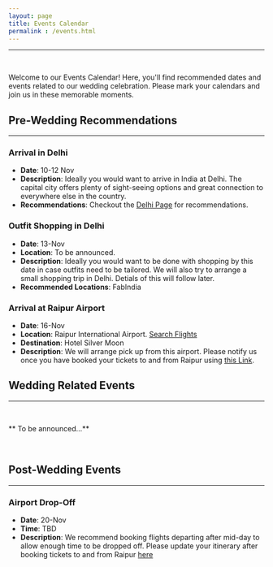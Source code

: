 ```yaml
---
layout: page
title: Events Calendar
permalink : /events.html
---
```

-----------
&nbsp;

Welcome to our Events Calendar! Here, you'll find recommended dates and events related to our wedding celebration. Please mark your calendars and join us in these memorable moments.

## Pre-Wedding Recommendations
***
### Arrival in Delhi
- **Date**: 10-12 Nov
- **Description**: Ideally you would want to arrive in India at Delhi. The capital city offers plenty of sight-seeing options and great connection to everywhere else in the country.
- **Recommendations**: Checkout the [Delhi Page](https://mazpar.github.io/goingtoIndia/delhi.html) for recommendations.

### Outfit Shopping in Delhi
- **Date**: 13-Nov
- **Location**: To be announced.
- **Description**: Ideally you would want to be done with shopping by this date in case outfits need to be tailored. We will also try to arrange a small shopping trip in Delhi. Detials of this will follow later.
- **Recommended Locations**: FabIndia

### Arrival at Raipur Airport
- **Date**: 16-Nov
- **Location**: Raipur International Airport. [Search Flights](https://www.makemytrip.com/flight/search?tripType=O&itinerary=DEL-RPR-16/11/2024&paxType=A-1_C-0_I-0&cabinClass=E&sTime=1709038112620&forwardFlowRequired=true&mpo=&semType=&intl=false)
- **Destination**: Hotel Silver Moon
- **Description**: We will arrange pick up from this airport. Please notify us once you have booked your tickets to and from Raipur using [this Link](https://docs.google.com/spreadsheets/d/1h9mWyQekZXURMZcXfFyGt-4aI2gpKfjHPcxJUZ4CoBY/edit?usp=sharing).
  

## Wedding Related Events
***

&nbsp;
&nbsp;

** To be announced...**

&nbsp;
&nbsp;

## Post-Wedding Events
***
### Airport Drop-Off
- **Date**: 20-Nov
- **Time**: TBD
- **Description**: We recommend booking flights departing after mid-day to allow enough time to be dropped off. Please update your itinerary after booking tickets to and from Raipur [here](https://docs.google.com/spreadsheets/d/1h9mWyQekZXURMZcXfFyGt-4aI2gpKfjHPcxJUZ4CoBY/edit?usp=sharing)

